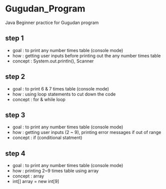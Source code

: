 # Gugudan_Program
Java Beginner practice for Gugudan program

## step 1
- goal : to print any number times table (console mode)
- how : getting user inputs before printing out the any number times table
- concept : System.out.println(), Scanner

## step 2
- goal : to print 6 & 7 times table (console mode)
- how : using loop statements to cut down the code
- concept : for & while loop 

## step 3
- goal : to print any number times table (console mode)
- how : getting user inputs (2 ~ 9), printing error messages if out of range
- concept : if (conditional statment)

## step 4
- goal : to print any number times table (console mode)
- how : printing 2~9 times table using array
- concept : array
 - int[] array = new int[9]
